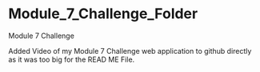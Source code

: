 # Module_7_Challenge_Folder
Module 7 Challenge

Added Video of my Module 7 Challenge web application to github directly as it was too big for the READ ME File.  
